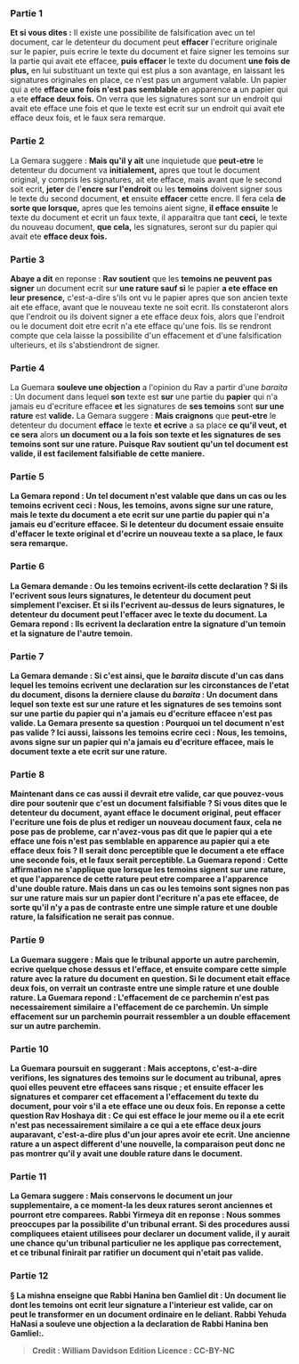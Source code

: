 
### Partie 1
<b>Et si vous dites :</b> Il existe une possibilite de falsification avec un tel document, car le detenteur du document peut <b>effacer</b> l'ecriture originale sur le papier, puis ecrire le texte du document et faire signer les temoins sur la partie qui avait ete effacee, <b>puis effacer</b> le texte du document <b>une fois de plus,</b> en lui substituant un texte qui est plus a son avantage, en laissant les signatures originales en place, ce n'est pas un argument valable. Un papier qui a ete <b>efface une fois n'est pas semblable</b> en apparence <b>a</b> un papier qui a ete <b>efface deux fois.</b> On verra que les signatures sont sur un endroit qui avait ete efface une fois et que le texte est ecrit sur un endroit qui avait ete efface deux fois, et le faux sera remarque.

### Partie 2
La Gemara suggere : <b>Mais qu'il y ait</b> une inquietude</b> que <b>peut-etre</b> le detenteur du document va <b>initialement,</b> apres que tout le document original, y compris les signatures, ait ete efface, mais avant que le second soit ecrit, <b>jeter</b> de l'<b>encre sur l'endroit</b> ou les <b>temoins</b> doivent signer sous le texte du second document, <b>et</b> ensuite <b>effacer</b> cette encre. Il fera cela <b>de sorte que lorsque,</b> apres que les temoins aient signe, <b>il efface ensuite</b> le texte du document et ecrit un faux texte, il apparaitra que tant <b>ceci,</b> le texte du nouveau document, <b>que cela,</b> les signatures, seront sur du papier qui avait ete <b>efface deux fois.</b>

### Partie 3
<b>Abaye a dit</b> en reponse : <b>Rav soutient</b> que les <b>temoins ne peuvent pas signer</b> un document ecrit sur <b>une rature sauf si</b> le papier <b>a ete efface en leur presence,</b> c'est-a-dire s'ils ont vu le papier apres que son ancien texte ait ete efface, avant que le nouveau texte ne soit ecrit. Ils constateront alors que l'endroit ou ils doivent signer a ete efface deux fois, alors que l'endroit ou le document doit etre ecrit n'a ete efface qu'une fois. Ils se rendront compte que cela laisse la possibilite d'un effacement et d'une falsification ulterieurs, et ils s'abstiendront de signer.

### Partie 4
La Guemara <b>souleve une objection</b> a l'opinion du Rav a partir d'une <i>baraita</i> : Un document dans lequel <b>son</b> texte est <b>sur</b> une partie du <b>papier</b> qui n'a jamais eu d'ecriture effacee <b>et</b> les signatures de <b>ses temoins</b> sont <b>sur une rature</b> est <b>valide.</b> La Gemara suggere : <b>Mais craignons</b> que <b>peut-etre</b> le detenteur du document <b>efface</b> le texte <b>et ecrive</b> a sa place <b>ce qu'il veut, et ce sera</b> alors <b>un document ou a la fois <b>son</b> texte <b>et</b> les signatures de <b>ses temoins</b> sont <b>sur une rature. </b> Puisque Rav soutient qu'un tel document est valide, il est facilement falsifiable de cette maniere.

### Partie 5
La Gemara repond : Un tel document n'est valable que dans un cas <b>ou les temoins <b>ecrivent ceci</b> : Nous,</b> les <b>temoins, avons signe sur une rature, mais le texte du document</b> <b>a ete ecrit sur</b> une partie du <b>papier</b> qui n'a jamais eu d'ecriture effacee. Si le detenteur du document essaie ensuite d'effacer le texte original et d'ecrire un nouveau texte a sa place, le faux sera remarque.

### Partie 6
La Gemara demande : <b>Ou</b> les temoins <b>ecrivent-ils</b> cette declaration ? <b>Si</b> ils l'ecrivent <b>sous</b> leurs signatures, le detenteur du document peut simplement <b>l'exciser.</b> Et <b>si</b> ils l'ecrivent <b>au-dessus</b> de leurs signatures, le detenteur du document peut <b>l'effacer</b> avec le texte du document. La Gemara repond : <b>Ils ecrivent</b> la declaration <b>entre</b> la signature d'un <b>temoin et</b> la signature de l'autre <b>temoin.</b>

### Partie 7
La Gemara demande : <b>Si c'est ainsi,</b> que le <i>baraita</i> discute d'un cas dans lequel les temoins ecrivent une declaration sur les circonstances de l'etat du document, <b>disons la derniere clause</b> du <i>baraita</i> : Un document dans lequel <b>son</b> texte <b>est sur une rature et</b> les signatures de <b>ses temoins sont sur</b> une partie du <b>papier</b> qui n'a jamais eu d'ecriture effacee n'est <b>pas valide.</b> La Gemara presente sa question : <b>Pourquoi</b> un tel document n'est <b>pas valide ? Ici aussi, laissons</b> les temoins <b>ecrire ceci : Nous,</b> les <b>temoins, avons signe sur un papier</b> qui n'a jamais eu d'ecriture effacee, <b>mais le document</b> texte a ete ecrit <b>sur une rature.</b>

### Partie 8
<b>Maintenant</b> dans ce cas <b>aussi</b> il devrait etre valide, car <b>que</b> pouvez-vous <b>dire</b> pour soutenir que c'est un document falsifiable ? Si vous dites que le detenteur du document, ayant <b>efface</b> le document original, peut <b>effacer</b> l'ecriture <b>une fois de plus</b> et rediger un nouveau document faux, cela ne pose pas de probleme, car <b>n'avez-vous pas dit</b> que le papier qui a ete <b>efface une fois n'est pas semblable</b> en apparence <b>au papier qui a ete <b>efface deux fois ? </b> Il serait donc perceptible que le document a ete efface une seconde fois, et le faux serait perceptible. La Guemara repond : <b>Cette affirmation</b> ne s'applique que <b>lorsque les temoins signent sur une rature,</b> et que l'apparence de cette rature peut etre comparee a l'apparence d'une double rature. Mais dans un cas <b>ou les temoins sont signes non pas sur une rature mais sur un papier</b> dont l'ecriture n'a pas ete effacee, de sorte qu'il n'y a pas de contraste entre une simple rature et une double rature, la falsification ne serait <b>pas</b> connue.</b>

### Partie 9
La Guemara suggere : <b>Mais</b> que le tribunal <b>apporte un autre parchemin,</b> ecrive quelque chose dessus <b>et l'efface, et</b> ensuite <b>compare</b> cette simple rature avec la rature du document en question. Si le document etait efface deux fois, on verrait un contraste entre une simple rature et une double rature. La Guemara repond : <b>L'effacement de ce parchemin n'est pas</b> necessairement <b>similaire a l'effacement de ce parchemin.</b> Un simple effacement sur un parchemin pourrait ressembler a un double effacement sur un autre parchemin.

### Partie 10
La Guemara poursuit en suggerant : <b>Mais acceptons,</b> c'est-a-dire verifions, <b>les signatures des temoins</b> sur le document <b>au tribunal,</b> apres quoi elles peuvent etre effacees sans risque ; <b>et</b> ensuite <b>effacer</b> les signatures <b>et comparer</b> cet effacement a l'effacement du texte du document, pour voir s'il a ete efface une ou deux fois. En reponse a cette question <b>Rav Hoshaya dit :</b> Ce qui est <b>efface le jour meme</b> ou il a ete ecrit <b>n'est pas</b> necessairement <b>similaire a</b> ce qui a ete <b>efface deux jours</b> auparavant, c'est-a-dire plus d'un jour apres avoir ete ecrit. Une ancienne rature a un aspect different d'une nouvelle, la comparaison peut donc ne pas montrer qu'il y avait une double rature dans le document.

### Partie 11
La Gemara suggere : <b>Mais conservons</b> le document un jour supplementaire, a ce moment-la les deux ratures seront anciennes et pourront etre comparees. <b>Rabbi Yirmeya dit</b> en reponse : <b>Nous sommes preoccupes par</b> la possibilite d'un <b>tribunal errant.</b> Si des procedures aussi compliquees etaient utilisees pour declarer un document valide, il y aurait une chance qu'un tribunal particulier ne les applique pas correctement, et ce tribunal finirait par ratifier un document qui n'etait pas valide.

### Partie 12
§ La mishna enseigne que <b>Rabbi Hanina ben Gamliel dit : Un document lie</b> dont les temoins ont ecrit leur signature a l'interieur est valide, car on peut le transformer en un document ordinaire en le deliant. <b>Rabbi</b> Yehuda HaNasi <b>a souleve une objection a la declaration de Rabbi Hanina ben Gamliel:</b>.

>Credit : William Davidson Edition
>Licence : CC-BY-NC